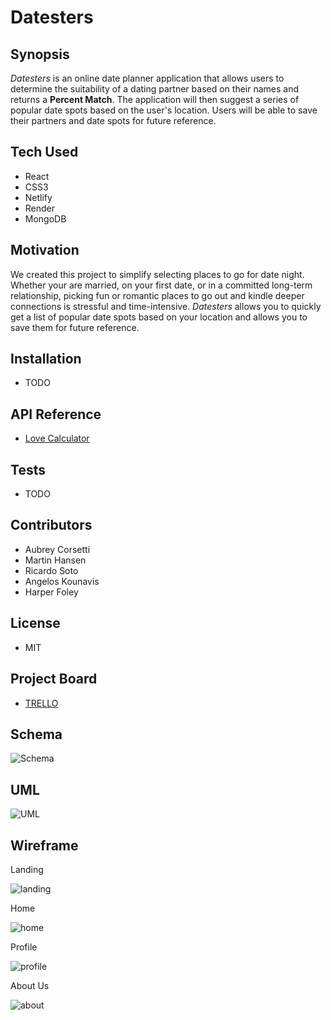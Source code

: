 # Datesters

## Synopsis

*Datesters* is an online date planner application that allows users to determine the suitability of a dating partner based on their names and returns a **Percent Match**. The application will then suggest a series of popular date spots based on the user's location. Users will be able to save their partners and date spots for future reference.

## Tech Used

* React
* CSS3
* Netlify
* Render
* MongoDB

## Motivation

We created this project to simplify selecting places to go for date night. Whether your are married, on your first date, or in a committed long-term relationship, picking fun or romantic places to go out and kindle deeper connections is stressful and time-intensive. *Datesters* allows you to quickly get a list of popular date spots based on your location and allows you to save them for future reference.

## Installation

* TODO

## API Reference

* [Love Calculator](https://rapidapi.com/ajith/api/love-calculator)

## Tests

* TODO

## Contributors

* Aubrey Corsetti
* Martin Hansen
* Ricardo Soto
* Angelos Kounavis
* Harper Foley

## License

* MIT

## Project Board

* [TRELLO](https://trello.com/b/HLxwK3sU/datesters)

## Schema

![Schema](readIMG/Schema301.png)

## UML

![UML](readIMG/UML301.png)

## Wireframe

Landing

![landing](readIMG/home301.png)

Home

![home](readIMG/input301.png)

Profile

![profile](readIMG/profile301.png)

About Us

![about](readIMG/about301.png)
